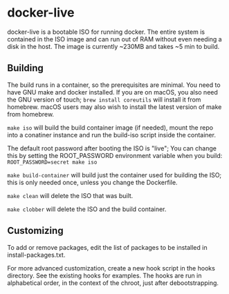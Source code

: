 # docker-live
docker-live is a bootable ISO for running docker. The entire system is contained in the ISO image and can run out of RAM without even needing a disk in the host. The image is currently ~230MB and takes ~5 min to build.

## Building
The build runs in a container, so the prerequisites are minimal. You need to have GNU make and docker installed. If you are on macOS, you also need the GNU version of touch; `brew install coreutils` will install it from homebrew. macOS users may also wish to install the latest version of make from homebrew.

`make iso` will build the build container image (if needed), mount the repo into a conatiner instance and run the build-iso script inside the container.

The default root password after booting the ISO is "live"; You can change this by setting the ROOT_PASSWORD environment variable when you build: `ROOT_PASSWORD=secret make iso`

`make build-container` will build just the container used for building the ISO; this is only needed once, unless you change the Dockerfile.

`make clean` will delete the ISO that was built.

`make clobber` will delete the ISO and the build container.

## Customizing
To add or remove packages, edit the list of packages to be installed in install-packages.txt.

For more advanced customization, create a new hook script in the hooks directory. See the existing hooks for examples. The hooks are run in alphabetical order, in the context of the chroot, just after debootstrapping.
